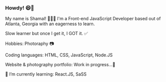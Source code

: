 ### Howdy! 😄👋


  My name is Shamal! 🙋🏾‍♂️ I'm a Front-end JavaScript Developer based out of Atlanta, Georgia with an eagerness to learn. 
  
  Slow learner but once I get it, I GOT it. ✅
  
  Hobbies: Photoraphy 📷
  
  Coding languages: HTML, CSS, JavaScript, Node.JS
  
  Website & photography portfolio: Work in progress...📸
  
🌱 I’m currently learning: React.JS, SaSS






<!--
**Shamalll/Shamalll** is a ✨ _special_ ✨ repository because its `README.md` (this file) appears on your GitHub profile.

Here are some ideas to get you started:

- 🔭 I’m currently working on ...
- 🌱 I’m currently learning ...
- 👯 I’m looking to collaborate on ...
- 🤔 I’m looking for help with ...
- 💬 Ask me about ...
- 📫 How to reach me: ...
- 😄 Pronouns: ...
- ⚡ Fun fact: ...
-->
